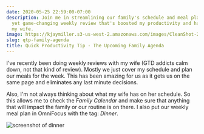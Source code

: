 ```yaml
---
date: 2020-05-25 22:59:00-07:00
description: Join me in streamlining our family's schedule and meal planning - a simple
  yet game-changing weekly review that's boosted my productivity and harmony with
  my wife.
image: https://kjaymiller.s3-us-west-2.amazonaws.com/images/CleanShot-2020-05-25-at-22.50.08.png
slug: qtp-family-agenda
title: Quick Productivity Tip - The Upcoming Family Agenda
---
```


I've recently been doing weekly reviews with my wife (GTD addicts calm down, not that kind of review). Mostly we just cover my schedule and plan our meals for the week. This has been amazing for us as it gets us on the same page and eliminates any last minute decisions.

Also, I'm not always thinking about what my wife has on her schedule. So this allows me to check the _Family Calendar_ and make sure that anything that will impact the family or our routine is on there. I also put our weekly meal plan in OmniFocus with the tag: _Dinner_.

![screenshot of dinner](https://kjaymiller.s3-us-west-2.amazonaws.com/images/CleanShot-2020-05-25-at-22.50.08.png)
